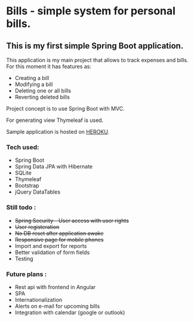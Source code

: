 # Bills - simple system for personal bills.

## This is my first simple Spring Boot application. ##

This application is my main project that allows to track expenses and bills. For this moment it has features as:

* Creating a bill
* Modifying a bill
* Deleting one or all bills
* Reverting deleted bills

Project concept is to use Spring Boot with MVC.

For generating view Thymeleaf is used.

Sample application is hosted on [HEROKU](https://personalbills.herokuapp.com).

### Tech used: ###

* Spring Boot
* Spring Data JPA with Hibernate
* SQLite
* Thymeleaf
* Bootstrap
* jQuery DataTables

### Still todo : ###

* ~~Spring Security - User access with user rights~~
* ~~User registeration~~
* ~~No DB reset after application awake~~
* ~~Responsive page for mobile phones~~
* Import and export for reports
* Better validation of form fields
* Testing

### Future plans : ###

* Rest api with frontend in Angular
* SPA
* Internationalization
* Alerts on e-mail for upcoming bills
* Integration with calendar (google or outlook)

